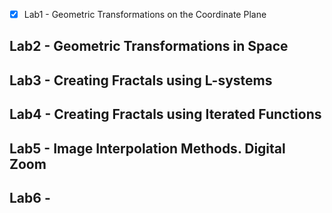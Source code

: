 - [x] Lab1 - Geometric Transformations on the Coordinate Plane
## Lab2 - Geometric Transformations in Space
## Lab3 - Creating Fractals using L-systems
## Lab4 - Creating Fractals using Iterated Functions
## Lab5 - Image Interpolation Methods. Digital Zoom
## Lab6 -
